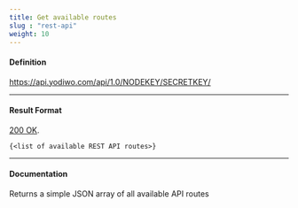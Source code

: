 ```yaml
---
title: Get available routes
slug : "rest-api"
weight: 10
---
```


#### Definition
https://api.yodiwo.com/api/1.0/NODEKEY/SECRETKEY/
- - - -

#### Result Format
<div id="code2_container">
    <div class="block-code block-show-code" type="section.type">
        <div class="code-tabs">
          <div data-lang="200" class="tab on">
            <a href="javascript: showCode('code2_container', '200');"><span><span class="status-icon status-icon-success"></span> 200 OK</span></a><span>.</span>
          </div>
        </div>
        <pre id="200"><code>{&lt;list of available REST API routes&gt;}</code></pre>
    </div>
</div>

- - - -

#### Documentation
Returns a simple JSON array of all available API routes
